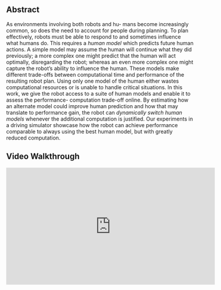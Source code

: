 ## Abstract
As environments involving both robots and hu- mans become increasingly common, so does the need to account for people during planning. To plan effectively, robots must be able to respond to and sometimes influence what humans do. This requires a _human model_ which predicts future human actions. A simple model may assume the human will continue what they did previously; a more complex one might predict that the human will act optimally, disregarding the robot; whereas an even more complex one might capture the robot’s ability to influence the human. These models make different trade-offs between computational time and performance of the resulting robot plan. Using only one model of the human either wastes computational resources or is unable to handle critical situations. In this work, we give the robot access to a suite of human models and enable it to assess the performance- computation trade-off online. By estimating how an alternate model could improve human prediction and how that may translate to performance gain, the robot can _dynamically switch human models_ whenever the additional computation is justified. Our experiments in a driving simulator showcase how the robot can achieve performance comparable to always using the best human model, but with greatly reduced computation.

## Video Walkthrough

<iframe width="560" height="315" src="https://youtu.be/ZwHJqMxnXxo" frameborder="0" allow="accelerometer; autoplay; clipboard-write; encrypted-media; gyroscope; picture-in-picture" allowfullscreen></iframe>
